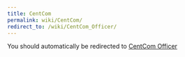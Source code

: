 ```yaml
---
title: CentCom
permalink: wiki/CentCom/
redirect_to: /wiki/CentCom_Officer/
---
```


You should automatically be redirected to [CentCom Officer](/wiki/CentCom_Officer/)
